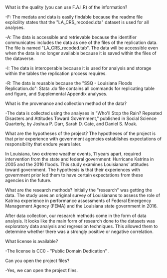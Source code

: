 What is the quality (you can use F.A.I.R) of the information?
 
 -F: The medata and data is easily findable because the readme file explicility states that the "LA_CRS_recoded.dta" dataset      is used for all analyses.

 -A: The data is accessible and retrievable because the identifier communicates includes the data as one of the files of the replication data. The file is named "LA_CRS_recoded.tab". The data will be accessible even when the data is no longer available because it is saved within the files of the dataverse.

 -I: The data is interoperable because it is used for analysis and storage within the tables the replication process requires.

 -R: The data is reusable because the "SSQ - Louisiana Floods Replication.do": Stata .do file contains all commands for replicating table and figure, and Supplemental Appendix analyses.



What is the provenance and collection method of the data?
 
 -The data is collected using the analyses in "Who'll Stop the Rain? Repeated Disasters and Attitudes Toward Government," published in Social Science Quarterly, by Joshua P. Darr, Sarah D. Cate, and Daniel S. Moak. 



What are the hypotheses of the project?
The hypotheses of the project is that prior experience with government agencies establishes expectations of responsibility that endure years later. 

In Louisiana, two extreme weather events, 11 years apart, required intervention from the state and federal government: Hurricane Katrina in 2005 and the 2016 floods. This study examines Louisianans’ attitudes toward government. The hypothesis is that their experiences with government prior led them to have certain expectations from these agencies in the future. 


What are the research methods?
Initially the "research" was getting the data. The study uses an original survey of Louisianans to assess the role of Katrina experience in performance assessments of Federal Emergency Management Agency (FEMA) and the Louisiana state government in 2016.

After data collection, our research methods come in the form of data analysis. It looks like the main form of research done to the datasets was exploratory data analysis and regression techniques. This allowed them to determine whether there was a strongly positive or negative correlation.



What license is available?

-The license is CC0 - "Public Domain Dedication" . 



Can you open the project files?

-Yes, we can open the project files. 



